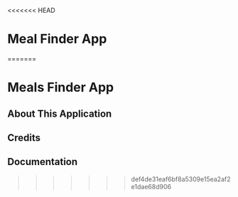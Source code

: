 <<<<<<< HEAD
# Meal Finder App
=======
# Meals Finder App

## About This Application

## Credits

## Documentation
>>>>>>> def4de31eaf6bf8a5309e15ea2af2e1dae68d906
